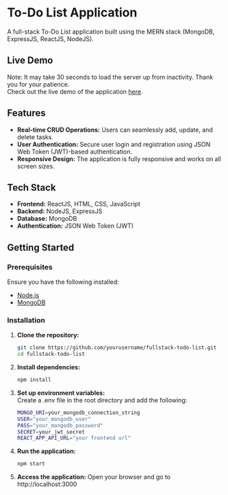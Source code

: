 # To-Do List Application

A full-stack To-Do List application built using the MERN stack (MongoDB, ExpressJS, ReactJS, NodeJS).

## Live Demo
Note: It may take 30 seconds to load the server up from inactivity. Thank you for your patience.
<br/>Check out the live demo of the application [here](https://tasks.judelwin.com).

## Features

- **Real-time CRUD Operations:** Users can seamlessly add, update, and delete tasks.
- **User Authentication:** Secure user login and registration using JSON Web Token (JWT)-based authentication.
- **Responsive Design:** The application is fully responsive and works on all screen sizes.

## Tech Stack

- **Frontend:** ReactJS, HTML, CSS, JavaScript
- **Backend:** NodeJS, ExpressJS
- **Database:** MongoDB
- **Authentication:** JSON Web Token (JWT)

## Getting Started

### Prerequisites

Ensure you have the following installed:

- [Node.js](https://nodejs.org/)
- [MongoDB](https://www.mongodb.com/)

### Installation

1. **Clone the repository:**

   ```bash
   git clone https://github.com/yourusername/fullstack-todo-list.git
   cd fullstack-todo-list
   ```
2. **Install dependencies:**
    ```bash
    npm install
    ```
3. **Set up environment variables:**
<br/>Create a .env file in the root directory and add the following:<br/>
    ```bash  
    MONGO_URI=your_mongodb_connection_string
    USER="your_mongodb_user"
    PASS="your_mongodb_password"
    SECRET=your_jwt_secret
    REACT_APP_API_URL="your frontend url"
    ```
4. **Run the application:**
    ```bash
    npm start
    ```
5. **Access the application:**
    Open your browser and go to http://localhost:3000

